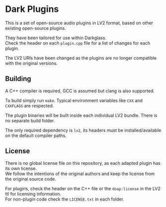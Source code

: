 # Dark Plugins

This is a set of open-source audio plugins in LV2 format, based on other existing open-source plugins.

They have been tailored for use within Darkglass.  
Check the header on each `plugin.cpp` file for a list of changes for each plugin.

The LV2 URIs have been changed as the plugins are no longer compatible with the original versions.

## Building

A C++ compiler is required, GCC is assumed but clang is also supported.

To build simply run `make`. Typical environment variables like `CXX` and `CXXFLAGS` are respected.

The plugin binaries will be built inside each individual LV2 bundle.
There is no separate build folder.

The only required dependency is `lv2`, its headers must be installed/available on the default compiler paths.

## License

There is no global license file on this repository, as each adapted plugin has its own license.  
We follow the intentions of the original authors and keep the license from the original source code.

For plugins, check the header on the C++ file or the `doap:license` in the LV2 ttl for licensing information.  
For non-plugin code check the `LICENSE.txt` in each folder.
